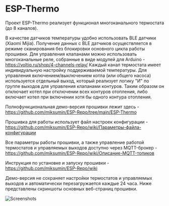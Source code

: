 
# ESP-Thermo

Проект ESP-Thermo реализует функционал многоканального термостата (до 8 каналов).

В качестве датчиков температуры удобно использовать BLE датчики (Xiaomi Mijia). 
Получение данных с BLE датчиков осуществляется в режиме сканирования без блокировки основного цикла работы прошивки. 
Для управления клапанами можно использовать многоканальные реле, собранные в виде модулей для Arduino - https://voltiq.ru/shop/4-channels-relay/ 
Каждый канал термостата имеет индивидуальную настройку поддерживаемой температуры. Для управления включением/выключением котла (или общего насоса) 
используется отдельный выход, который реализует логику "И" по группе выходов для управления клапанами контуров. 
Таким образом он отключает котел при отключении всех контуров отопления, либо включает котел при включении хотя бы одного контура отопления.

Полнофункциональная демо-версия прошивки лежит здесь - https://github.com/miksumin/ESP-Repo/tree/main/ESP-Thermo

Прошивка для работы использует файл настроек конфигурации - https://github.com/miksumin/ESP-Repo/wiki/Параметры-файла-конфигурации 

Все параметры работы прошивки, а также управление работой термостатов и управляемых выходов доступно через MQTT-брокер - https://github.com/miksumin/ESP-Repo/wiki/Описание-MQTT-топиков  

Инструкция по установке и запуску прошивки - https://github.com/miksumin/ESP-Repo/wiki 

Демо-версия не сохраняет настройки термостатов и управляемых выходов и автоматически перезагружается каждые 24 часа. 
Ниже представлены скриншоты основных веб-страниц прошивки.

![Screenshots](https://user-images.githubusercontent.com/63466871/163713363-86ab227c-85dd-4365-9b48-1dea85d5384b.JPG)
